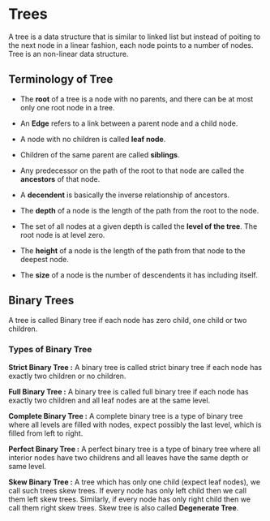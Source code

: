 # Trees

A tree is a data structure that is similar to linked list but instead of poiting to the next node in a linear fashion, each node points to a number of nodes. Tree is an non-linear data structure. 

## Terminology of Tree

- The **root** of a tree is a node with no parents, and there can be at most only one root node in a tree.

- An **Edge** refers to a link between a parent node and a child node.

- A node with no children is called **leaf node**.

- Children of the same parent are called **siblings**.

-  Any predecessor on the path of the root to that node are called the **ancestors** of that node.

- A **decendent** is basically the inverse relationship of ancestors.

- The **depth** of a node is the length of the path from the root to the node.

- The set of all nodes at a given depth is called the **level of the tree**. The root node is at level zero.

- The **height** of a node is the length of the path from that node to the deepest node.

- The **size** of a node is the number of descendents it has including itself.

## Binary Trees

A tree is called Binary tree if each node has zero child, one child or two children. 

### Types of Binary Tree

**Strict Binary Tree :** A binary tree is called strict binary tree if each node has exactly two children or no children.

**Full Binary Tree :** A binary tree is called full binary tree if each node has exactly two children and all leaf nodes are at the same level.

**Complete Binary Tree :** A complete binary tree is a type of binary tree where all levels are filled with nodes, expect possibly the last level, which is filled from left to right.

**Perfect Binary Tree :** A perfect binary tree is a type of binary tree where all interior nodes have two childrens and all leaves have the same depth or same level.

**Skew Binary Tree :** A tree which has only one child (expect leaf nodes), we call such trees skew trees. If every node has only left child then we call them left skew trees. Similarly, if every node has only right child then we call them right skew trees. Skew tree is also called **Degenerate Tree**.





